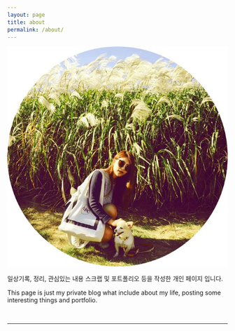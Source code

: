 ```yaml
---
layout: page
title: about
permalink: /about/
---
```


<img class="col profile" src="/img/seula-lee.jpg">

일상기록, 정리, 관심있는 내용 스크랩 및 포트폴리오 등을 작성한 개인 페이지 입니다.

This page is just my private blog what include about my life, posting some interesting things and portfolio.

<br/>
<hr/>
<br/>

<span class="contacticon center">
	<a href="mailto:{{ site.social.email }}"><i class="fa fa-envelope"></i></a>
	<a href="https://github.com/{{ site.social.github }}" target="_blank"><i class="fa fa-github"></i></a>
	<a href="https://instagram.com/{{ site.social.instargram }}" target="_blank"><i class="fa fa-instagram"></i></a>
</span>

<div class="col three caption">
	
</div>

